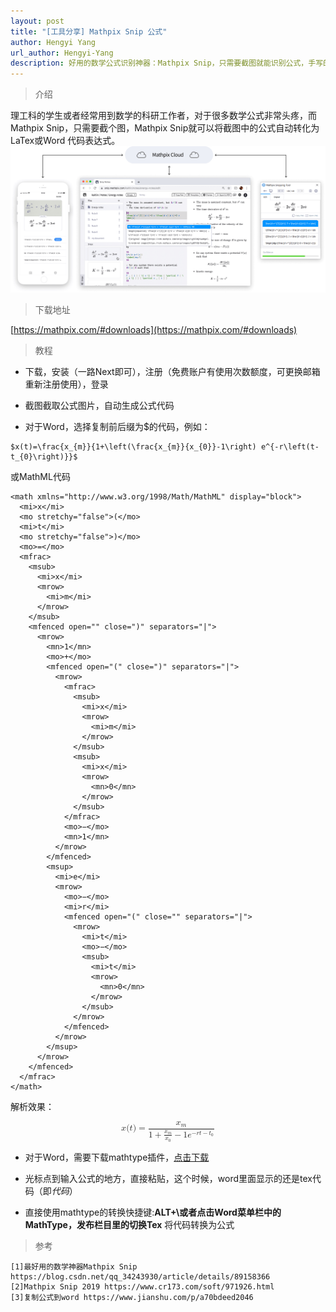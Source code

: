 ```yaml
---
layout: post
title: "[工具分享] Mathpix Snip 公式"
author: Hengyi Yang
url_author: Hengyi-Yang
description: 好用的数学公式识别神器：Mathpix Snip，只需要截图就能识别公式，手写的公式也能识别。
---
```

> 介绍

理工科的学生或者经常用到数学的科研工作者，对于很多数学公式非常头疼，而Mathpix Snip，只需要截个图，Mathpix Snip就可以将截图中的公式自动转化为 LaTex或Word 代码表达式。
![](/lab_images/blogs/MathpixSnip数学公式识别.png)

>下载地址

[https://mathpix.com/#downloads](https://mathpix.com/#downloads)

>教程

- 下载，安装（一路Next即可），注册（免费账户有使用次数额度，可更换邮箱重新注册使用），登录

- 截图截取公式图片，自动生成公式代码

- 对于Word，选择复制前后缀为$的代码，例如：

```
$x(t)=\frac{x_{m}}{1+\left(\frac{x_{m}}{x_{0}}-1\right) e^{-r\left(t-t_{0}\right)}}$
```

或MathML代码

```
<math xmlns="http://www.w3.org/1998/Math/MathML" display="block">
  <mi>x</mi>
  <mo stretchy="false">(</mo>
  <mi>t</mi>
  <mo stretchy="false">)</mo>
  <mo>=</mo>
  <mfrac>
    <msub>
      <mi>x</mi>
      <mrow>
        <mi>m</mi>
      </mrow>
    </msub>
    <mfenced open="" close=")" separators="|">
      <mrow>
        <mn>1</mn>    
        <mo>+</mo>    
        <mfenced open="(" close=")" separators="|">
          <mrow>
            <mfrac>
              <msub>
                <mi>x</mi>
                <mrow>
                  <mi>m</mi>
                </mrow>
              </msub>
              <msub>
                <mi>x</mi>
                <mrow>
                  <mn>0</mn>
                </mrow>
              </msub>
            </mfrac>        
            <mo>−</mo>        
            <mn>1</mn>        
          </mrow>        
        </mfenced>    
        <msup>
          <mi>e</mi>
          <mrow>
            <mo>−</mo>
            <mi>r</mi>
            <mfenced open="(" close="" separators="|">
              <mrow>
                <mi>t</mi>            
                <mo>−</mo>            
                <msub>
                  <mi>t</mi>
                  <mrow>
                    <mn>0</mn>
                  </mrow>
                </msub>            
              </mrow>            
            </mfenced>
          </mrow>
        </msup>    
      </mrow>    
    </mfenced>
  </mfrac>
</math>
```

解析效果：

<math xmlns="http://www.w3.org/1998/Math/MathML" display="block">
  <mi>x</mi>
  <mo stretchy="false">(</mo>
  <mi>t</mi>
  <mo stretchy="false">)</mo>
  <mo>=</mo>
  <mfrac>
    <msub>
      <mi>x</mi>
      <mrow>
        <mi>m</mi>
      </mrow>
    </msub>
    <mfenced open="" close=")" separators="|">
      <mrow>
        <mn>1</mn>    
        <mo>+</mo>    
        <mfenced open="(" close=")" separators="|">
          <mrow>
            <mfrac>
              <msub>
                <mi>x</mi>
                <mrow>
                  <mi>m</mi>
                </mrow>
              </msub>
              <msub>
                <mi>x</mi>
                <mrow>
                  <mn>0</mn>
                </mrow>
              </msub>
            </mfrac>        
            <mo>−</mo>        
            <mn>1</mn>        
          </mrow>        
        </mfenced>    
        <msup>
          <mi>e</mi>
          <mrow>
            <mo>−</mo>
            <mi>r</mi>
            <mfenced open="(" close="" separators="|">
              <mrow>
                <mi>t</mi>            
                <mo>−</mo>            
                <msub>
                  <mi>t</mi>
                  <mrow>
                    <mn>0</mn>
                  </mrow>
                </msub>            
              </mrow>            
            </mfenced>
          </mrow>
        </msup>    
      </mrow>    
    </mfenced>
  </mfrac>
</math>

- 对于Word，需要下载mathtype插件，[点击下载](https://www.mathtype.cn/xiazai.html)

- 光标点到输入公式的地方，直接粘贴，这个时候，word里面显示的还是tex代码（即$代码$）

- 直接使用mathtype的转换快捷键:**ALT+\\**或者点击Word菜单栏中的MathType，发布栏目里的**切换Tex** 将代码转换为公式

> 参考

```
[1]最好用的数学神器Mathpix Snip https://blog.csdn.net/qq_34243930/article/details/89158366
[2]Mathpix Snip 2019 https://www.cr173.com/soft/971926.html
[3]复制公式到word https://www.jianshu.com/p/a70bdeed2046
```


